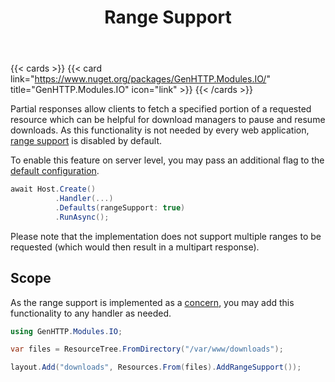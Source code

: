 ﻿---
title: Range Support
description: Enables partial responses if requested by the client, e.g. to resume downloads.
cascade:
  type: docs
---

{{< cards >}}
{{< card link="https://www.nuget.org/packages/GenHTTP.Modules.IO/" title="GenHTTP.Modules.IO" icon="link" >}}
{{< /cards >}}

Partial responses allow clients to fetch a specified portion of 
a requested resource which can be helpful for download managers
to pause and resume downloads. As this functionality is not 
needed by every web application, [range support](https://developer.mozilla.org/en-US/docs/Web/HTTP/Range_requests) is
disabled by default.

To enable this feature on server level, you may pass an
additional flag to the [default configuration](../defaults/).

```csharp
await Host.Create()
          .Handler(...)
          .Defaults(rangeSupport: true)
          .RunAsync();
```

Please note that the implementation does not support multiple ranges 
to be requested (which would then result in a multipart response).

## Scope

As the range support is implemented as a [concern](../), you
may add this functionality to any handler as needed.

```csharp
using GenHTTP.Modules.IO;

var files = ResourceTree.FromDirectory("/var/www/downloads");

layout.Add("downloads", Resources.From(files).AddRangeSupport());
```
